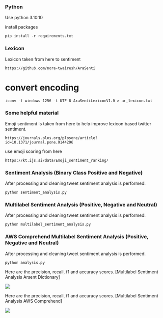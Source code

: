 ### Python
Use python 3.10.10

install packages
```shell
pip install -r requirements.txt
```

### Lexicon
Lexicon taken from here to sentiment

```text
https://github.com/nora-twairesh/AraSenti
```

# convert encoding
```shell
iconv -f windows-1256 -t UTF-8 AraSentiLexiconV1.0 > ar_lexicon.txt
```


### Some helpful material
Emoji sentiment is taken from here to help improve lexicon based twitter sentiment.

```text
https://journals.plos.org/plosone/article?id=10.1371/journal.pone.0144296
```

use emoji scoring from here
```text
https://kt.ijs.si/data/Emoji_sentiment_ranking/
```


### Sentiment Analysis (Binary Class Positive and Negative)
After processing and cleaning tweet sentiment analysis is performed.
```shell
python sentiment_analysis.py
```

### Multilabel Sentiment Analysis (Positive, Negative and Neutral)
After processing and cleaning tweet sentiment analysis is performed.
```shell
python multilabel_sentiment_analysis.py
```

### AWS Comprehend Multilabel Sentiment Analysis (Positive, Negative and Neutral)
After processing and cleaning tweet sentiment analysis is performed.
```shell
python analysis.py
```

Here are the precision, recall, f1 and accuracy scores. 
[Multilabel Sentiment Analysis Arsent Dictionary]

![](C:/Users/red/Downloads/image.png)

Here are the precision, recall, f1 and accuracy scores.
[Multilabel Sentiment Analysis AWS Comprehend]

![](C:/Users/red/Downloads/image1.png)